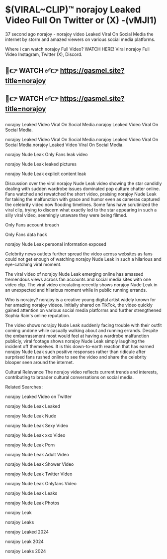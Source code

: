 # $(VIRAL~CLIP)™ norajoy Leaked Video Full On Twitter or (X) -(vMJI1)
37 second ago norajoy - norajoy video Leaked Viral On Social Media the internet by storm and amazed viewers on various social media platforms.

Where i can watch norajoy Full Video? WATCH HERE! Viral norajoy Full Video Instagram, Twitter (X), Discord.

## 🔴👉 WATCH ✅👉 https://gasmel.site?title=norajoy
## 🔴👉 WATCH ✅👉 https://gasmel.site?title=norajoy
##
norajoy Leaked Video Viral On Social Media.norajoy Leaked Video Viral On Social Media.

norajoy Leaked Video Viral On Social Media.norajoy Leaked Video Viral On Social Media.norajoy Leaked Video Viral On Social Media.

norajoy Nude Leak Only Fans leak video

norajoy Nude Leak leaked pictures

norajoy Nude Leak explicit content leak

Discussion over the viral norajoy Nude Leak video showing the star candidly dealing with sudden wardrobe issues dominated pop culture chatter online. Fans watched and rewatched the short video, praising norajoy Nude Leak for taking the malfunction with grace and humor even as cameras captured the celebrity video now flooding timelines. Some fans have scrutinized the viral clip, trying to discern what exactly led to the star appearing in such a silly viral video, seemingly unaware they were being filmed.


Only Fans account breach

Only Fans data hack

norajoy Nude Leak personal information exposed

Celebrity news outlets further spread the video across websites as fans could not get enough of watching norajoy Nude Leak in such a hilarious and eye-catching viral moment.


The viral video of norajoy Nude Leak emerging online has amassed tremendous views across fan accounts and social media sites with one video clip. The viral video circulating recently shows norajoy Nude Leak in an unexpected and hilarious moment while in public running errands.


Who is norajoy? norajoy is a creative young digital artist widely known for her amazing norajoy videos. Initially shared on TikTok, the video quickly gained attention on various social media platforms and further strengthened Sophia Rain's online reputation.

The video shows norajoy Nude Leak suddenly facing trouble with their outfit coming undone while casually walking about and running errands. Despite the embarrassment most would feel at having a wardrobe malfunction publicly, viral footage shows norajoy Nude Leak simply laughing the incident off themselves. It is this down-to-earth reaction that has earned norajoy Nude Leak such positive responses rather than ridicule after surprised fans rushed online to see the video and share the celebrity blooper seen around the internet.

Cultural Relevance The norajoy video reflects current trends and interests, contributing to broader cultural conversations on social media.

Related Searches :

norajoy Leaked Video on Twitter

norajoy Nude Leak Leaked

norajoy Nude Leak Nude

norajoy Nude Leak Sexy Video

norajoy Nude Leak xxx Video

norajoy Nude Leak Porn

norajoy Nude Leak Adult Video

norajoy Nude Leak Shower Video

norajoy Nude Leak Twitter Video

norajoy Nude Leak Onlyfans Video

norajoy Nude Leak Leaks

norajoy Nude Leak Photos

norajoy Leak

norajoy Leaks

norajoy Leaked 2024

norajoy Leak 2024

norajoy Leaks 2024
